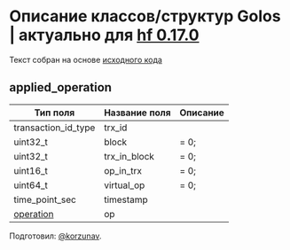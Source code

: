 # Описание классов/структур Golos | актуально для [hf 0.17.0](https://github.com/GolosChain/golos/releases/tag/v0.17.0)
Текст собран на основе [исходного кода](https://github.com/GolosChain/golos/tree/master/plugins/database_api/include/golos/plugins/database_api/applied_operation.hpp)

## applied_operation


|Тип поля|Название поля|Описание|
|--------|-------------|--------|
|transaction_id_type|trx_id||
|uint32_t|block|= 0;|
|uint32_t|trx_in_block|= 0;|
|uint16_t|op_in_trx|= 0;|
|uint64_t|virtual_op|= 0;|
|time_point_sec|timestamp||
|[operation](operation.md)|op||

Подготовил: [@korzunav](https://golos.io/@korzunav).

